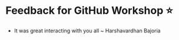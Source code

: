 # Feedback for GitHub Workshop :star: 

- It was great interacting with you all ~ Harshavardhan Bajoria
